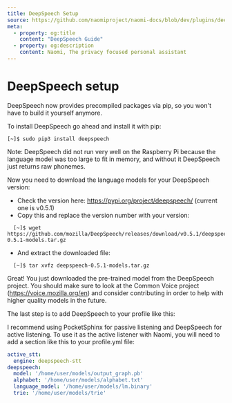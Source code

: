 ```yaml
---
title: DeepSpeech Setup
source: https://github.com/naomiproject/naomi-docs/blob/dev/plugins/deepspeech-setup.md
meta:
  - property: og:title
    content: "DeepSpeech Guide"
  - property: og:description
    content: Naomi, The privacy focused personal assistant
---
```


# DeepSpeech setup

DeepSpeech now provides precompiled packages via pip, so you won't have to build it yourself anymore.

To install DeepSpeech go ahead and install it with pip:
```shell
[~]$ sudo pip3 install deepspeech
```

Note: DeepSpeech did not run very well on the Raspberry Pi because the language model was too large to fit in memory, and without it DeepSpeech just returns raw phonemes.

Now you need to download the language models for your DeepSpeech version:
  - Check the version here: https://pypi.org/project/deepspeech/ (current one is v0.5.1)
  - Copy this and replace the version number with your version:
  ```shell
    [~]$ wget https://github.com/mozilla/DeepSpeech/releases/download/v0.5.1/deepspeech-0.5.1-models.tar.gz
  ```
  - And extract the downloaded file:
  ```shell
    [~]$ tar xvfz deepspeech-0.5.1-models.tar.gz
  ```
Great! You just downloaded the pre-trained model from the DeepSpeech project. You should make sure to look at the Common Voice project
 (https://voice.mozilla.org/en) and consider contributing in order to help with higher quality models in the future.

The last step is to add DeepSpeech to your profile like this:

  I recommend using PocketSphinx for passive listening and DeepSpeech for active listening. To use it as the active listener with Naomi, you will need to add a section like this to your profile.yml file:

```yaml
active_stt:
  engine: deepspeech-stt
deepspeech:
  model: '/home/user/models/output_graph.pb'
  alphabet: '/home/user/models/alphabet.txt'
  language_model: '/home/user/models/lm.binary'
  trie: '/home/user/models/trie'
```

<DocPreviousVersions/>
<EditPageLink/>
